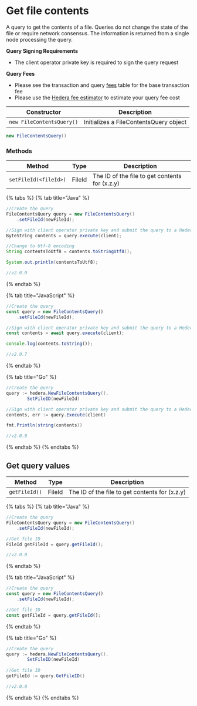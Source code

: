 # Get file contents

A query to get the contents of a file. Queries do not change the state of the file or require network consensus. The information is returned from a single node processing the query.

**Query Signing Requirements**

- The client operator private key is required to sign the query request

**Query Fees**

- Please see the transaction and query [fees](../../../networks/mainnet/fees/#transaction-and-query-fees) table for the base transaction fee
- Please use the [Hedera fee estimator](https://hedera.com/fees) to estimate your query fee cost

| Constructor               | Description                            |
| ------------------------- | -------------------------------------- |
| `new FileContentsQuery()` | Initializes a FileContentsQuery object |

```java
new FileContentsQuery()
```

### Methods

| Method                | Type   | Description                                                                                       |
| --------------------- | ------ | ------------------------------------------------------------------------------------------------- |
| `setFileId(<fileId>)` | FileId | The ID of the file to get contents for (x.z.y) |

{% tabs %}
{% tab title="Java" %}

```java
//Create the query
FileContentsQuery query = new FileContentsQuery()
    .setFileId(newFileId);

//Sign with client operator private key and submit the query to a Hedera network
ByteString contents = query.execute(client);

//Change to Utf-8 encoding
String contentsToUtf8 = contents.toStringUtf8();

System.out.println(contentsToUtf8);

//v2.0.0
```

{% endtab %}

{% tab title="JavaScript" %}

```javascript
//Create the query
const query = new FileContentsQuery()
    .setFileId(newFileId);

//Sign with client operator private key and submit the query to a Hedera network
const contents = await query.execute(client);

console.log(contents.toString());

//v2.0.7
```

{% endtab %}

{% tab title="Go" %}

```java
//Create the query
query := hedera.NewFileContentsQuery().
		SetFileID(newFileId)

//Sign with client operator private key and submit the query to a Hedera network
contents, err := query.Execute(client)

fmt.Println(string(contents))

//v2.0.0
```

{% endtab %}
{% endtabs %}

## Get query values

| Method        | Type   | Description                                                                                       |
| ------------- | ------ | ------------------------------------------------------------------------------------------------- |
| `getFileId()` | FileId | The ID of the file to get contents for (x.z.y) |

{% tabs %}
{% tab title="Java" %}

```java
//Create the query
FileContentsQuery query = new FileContentsQuery()
    .setFileId(newFileId);

//Get file ID
FileId getFileId = query.getFileId();

//v2.0.0
```

{% endtab %}

{% tab title="JavaScript" %}

```javascript
//Create the query
const query = new FileContentsQuery()
    .setFileId(newFileId);

//Get file ID
const getFileId = query.getFileId();
```

{% endtab %}

{% tab title="Go" %}

```java
//Create the query
query := hedera.NewFileContentsQuery().
		SetFileID(newFileId)
		
//Get file ID
getFileId := query.GetFileID()

//v2.0.0
```

{% endtab %}
{% endtabs %}
